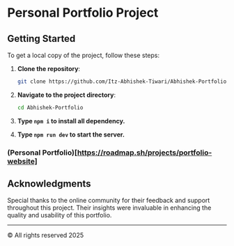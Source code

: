 # Personal Portfolio Project


## Getting Started

To get a local copy of the project, follow these steps:

1. **Clone the repository**:
   ```bash
   git clone https://github.com/Itz-Abhishek-Tiwari/Abhishek-Portfolio.git
   ```
2. **Navigate to the project directory**:
   ```bash
   cd Abhishek-Portfolio
   ```
3. **Type `npm i` to install all dependency.** 

4. **Type `npm run dev` to start the server.** 

### (Personal Portfolio)[https://roadmap.sh/projects/portfolio-website]

## Acknowledgments

Special thanks to the online community for their feedback and support throughout this project. Their insights were invaluable in enhancing the quality and usability of this portfolio.

---

© All rights reserved 2025
